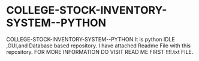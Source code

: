 # COLLEGE-STOCK-INVENTORY-SYSTEM--PYTHON
COLLEGE-STOCK-INVENTORY-SYSTEM--PYTHON It is python IDLE ,GUI,and Database based repository. I have attached Readme File with this repository. FOR MORE INFORMATION DO VISIT READ ME FIRST !!!!.txt FILE.
